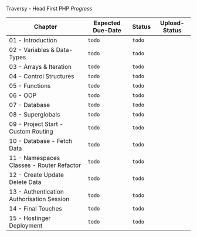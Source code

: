 Traversy - Head First PHP _Progress_

| **Chapter** | **Expected Due-Date** | **Status** | **Upload-Status** |
|-------------|-----------------------|------------|-------------------|
| 01 - Introduction | `todo`                | `todo`     |    |
| 02 - Variables & Data-Types | `todo`                | `todo`     |    |
| 03 - Arrays & Iteration | `todo`                | `todo`     |    |
| 04 - Control Structures | `todo`                | `todo`     |    |
| 05 - Functions | `todo`                | `todo`     |    |
| 06 - OOP | `todo`                | `todo`     |    |
| 07 - Database | `todo`                | `todo`     |    |
| 08 - Superglobals | `todo`                | `todo`     |    |
| 09 - Project Start - Custom Routing | `todo`                | `todo`     |    |
| 10 - Database - Fetch Data | `todo`                | `todo`     |    |
| 11 - Namespaces Classes - Router Refactor | `todo`                | `todo`     |    |
| 12 - Create Update Delete Data | `todo`                | `todo`     |    |
| 13 - Authentication Authorisation Session | `todo`                | `todo`     |    |
| 14 - Final Touches | `todo`                | `todo`     |    |
| 15 - Hostinger Deployment | `todo`                | `todo`     |    |
